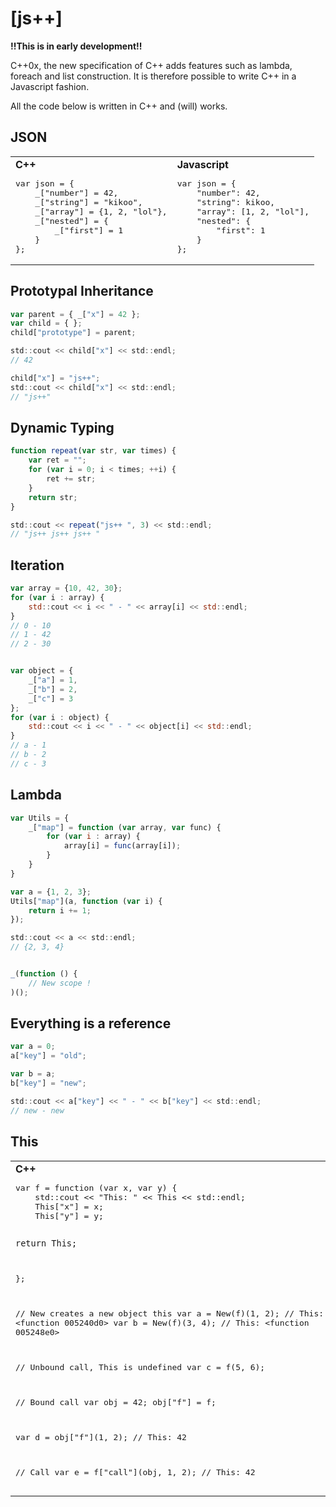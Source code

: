 [js++]
====

**!!This is in early development!!**

C++0x, the new specification of C++ adds features such as lambda, foreach and list construction. It is therefore possible to write C++ in a Javascript fashion.

All the code below is written in C++ and (will) works.

JSON
--------

<table><tr><td><strong>C++</strong><pre>
var json = {
	_["number"] = 42,
	_["string"] = "kikoo",
	_["array"] = {1, 2, "lol"},
	_["nested"] = {
		_["first"] = 1
	}
};
</pre></td><td><strong>Javascript</strong><pre>
var json = {
	"number": 42,
	"string": kikoo,
	"array": [1, 2, "lol"],
	"nested": {
		"first": 1
	}
};
</pre></td></tr></table>



Prototypal Inheritance
--------

```javascript
var parent = { _["x"] = 42 };
var child = { };
child["prototype"] = parent;

std::cout << child["x"] << std::endl;
// 42

child["x"] = "js++";
std::cout << child["x"] << std::endl;
// "js++"
```


Dynamic Typing
---------

```javascript
function repeat(var str, var times) {
	var ret = "";
	for (var i = 0; i < times; ++i) {
		ret += str;
	}
	return str;
}

std::cout << repeat("js++ ", 3) << std::endl;
// "js++ js++ js++ "
```

Iteration
-------------

```javascript
var array = {10, 42, 30};
for (var i : array) {
	std::cout << i << " - " << array[i] << std::endl;
}
// 0 - 10
// 1 - 42
// 2 - 30


var object = {
	_["a"] = 1,
	_["b"] = 2,
	_["c"] = 3
};
for (var i : object) {
	std::cout << i << " - " << object[i] << std::endl;
}
// a - 1
// b - 2
// c - 3
```

Lambda
--------------

```javascript
var Utils = {
	_["map"] = function (var array, var func) {
		for (var i : array) {
			array[i] = func(array[i]);
		}
	}
}

var a = {1, 2, 3};
Utils["map"](a, function (var i) {
	return i += 1;
});

std::cout << a << std::endl;
// {2, 3, 4}


_(function () {
	// New scope !
)();
```

Everything is a reference
-----------------

```javascript
var a = 0;
a["key"] = "old";

var b = a;
b["key"] = "new";

std::cout << a["key"] << " - " << b["key"] << std::endl;
// new - new 
```

This 
-------


<table><tr><td><strong>C++</strong><pre>
var f = function (var x, var y) {
	std::cout &lt;&lt; "This: " &lt;&lt; This &lt;&lt; std::endl;
	This["x"] = x;
	This["y"] = y;

	return This;
};

// New creates a new object this
var a = New(f)(1, 2); // This: <function 005240d0>
var b = New(f)(3, 4); // This: <function 005248e0>

// Unbound call, This is undefined
var c = f(5, 6);

// Bound call
var obj = 42;
obj["f"] = f;

var d = obj["f"](1, 2); // This: 42

// Call
var e = f["call"](obj, 1, 2); // This: 42
</pre></td><td><strong>Javascript</strong><pre>
var f = function (x, y) {
	console.log("This: ", this);
	this["x"] = x;
	this["y"] = y;

	return this;
};

// New creates a new object this
var a = new f(1, 2); // This: <function 005240d0>
var b = new f(3, 4); // This: <function 005248e0>

// Unbound call
var c = f(5, 6); // This: undefined

// Bound call
var obj = new Number(42);
obj["f"] = f;

var d = obj["f"](1, 2); // This: 42

// Call
var e = f["call"](obj, 1, 2); // This: 42
</pre></td></tr></table>

